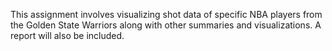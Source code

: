 This assignment involves visualizing shot data of specific NBA players from the Golden State Warriors along with other summaries and visualizations. A report will also be included.
